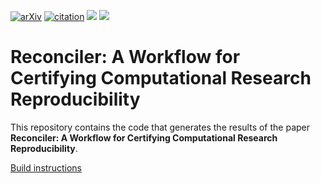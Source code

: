 [![arXiv](http://img.shields.io/badge/cs.SE-arXiv%3A2005.12660-B31B1B.svg)](https://arxiv.org/abs/2005.12660)
[![citation](http://img.shields.io/badge/Citation-0091FF.svg)](https://scholar.google.com/scholar?q=Reconciler%3A%20A%20Workflow%20for%20Certifying%20Computational%20Research%20Reproducibility.%20arXiv%202020)
![](https://github.com/pbizopoulos/reconciler-a-workflow-for-certifying-computational-research-reproducibility/workflows/reproducibility/badge.svg)
![](https://github.com/pbizopoulos/reconciler-a-workflow-for-certifying-computational-research-reproducibility/workflows/arxiv-reproducibility/badge.svg)

# Reconciler: A Workflow for Certifying Computational Research Reproducibility
This repository contains the code that generates the results of the paper **Reconciler: A Workflow for Certifying Computational Research Reproducibility**.

[Build instructions](https://pbizopoulos.github.io/reconciler-a-workflow-for-certifying-computational-research-reproducibility/build_instructions.txt)
